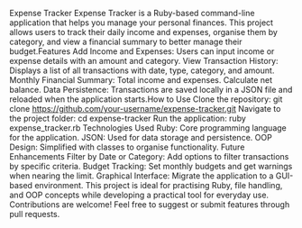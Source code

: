 Expense Tracker
Expense Tracker is a Ruby-based command-line application that helps you manage your personal finances. This project allows users to track their daily income and expenses, organise them by category, and view a financial summary to better manage their budget.Features
Add Income and Expenses: Users can input income or expense details with an amount and category.
View Transaction History: Displays a list of all transactions with date, type, category, and amount.
Monthly Financial Summary:
Total income and expenses.
Calculate net balance.
Data Persistence: Transactions are saved locally in a JSON file and reloaded when the application starts.How to Use
Clone the repository:
git clone https://github.com/your-username/expense-tracker.git
Navigate to the project folder:
cd expense-tracker
Run the application:
ruby expense_tracker.rb
Technologies Used
Ruby: Core programming language for the application.
JSON: Used for data storage and persistence.
OOP Design: Simplified with classes to organise functionality.
Future Enhancements
Filter by Date or Category: Add options to filter transactions by specific criteria.
Budget Tracking: Set monthly budgets and get warnings when nearing the limit.
Graphical Interface: Migrate the application to a GUI-based environment.
This project is ideal for practising Ruby, file handling, and OOP concepts while developing a practical tool for everyday use. Contributions are welcome! Feel free to suggest or submit features through pull requests.
